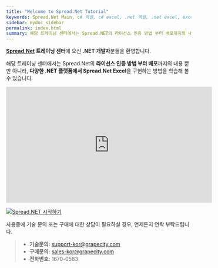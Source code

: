 ```yaml
---
title: "Welcome to Spread.Net Tutorial"
keywords: Spread.Net Main, c# 엑셀, c# excel, .net 엑셀, .net excel, excel 컨트롤, excel 컴포넌트
sidebar: mydoc_sidebar
permalink: index.html
summary: 해당 트레이닝 센터에서는 Spread.NET의 라이선스 인증 방법 부터 배포까지의 내용 뿐만 아니라, .NET 플랫폼 별로 Spread Sheet를 구현하는 방법을 학습해 볼 수 있습니다.
---
```


**[Spread.Net](https://www.grapecity.co.kr/spreadstudio) 트레이닝 센터**에 오신 **.NET 개발자**분들을 환영합니다.

해당 트레이닝 센터에서는 Spread.Net의 **라이선스 인증 방법 부터 배포**까지의 내용 뿐만 아니라, **다양한 .NET 플랫폼에서 Spread.Net Excel**을 구현하는 방법을 학습해 볼 수 있습니다.

<iframe width="560" height="315" src="https://www.youtube.com/embed/0DdWslHq9_U" frameborder="0" allow="accelerometer; autoplay; encrypted-media; gyroscope; picture-in-picture" allowfullscreen></iframe>

[![Spread.NET 시작하기](http://i.imgur.com/Ot5DWAW.png)](https://www.youtube.com/embed/0DdWslHq9_U "Spread.NET 시작하기")

사용중에 기술 문의 또는 구매에 대한 상담이 필요하실 경우, 언제든지 연락 부탁드립니다.

> - **기술문의:** [support-kor@grapecity.com](support-kor@grapecity.com)
> - **구매문의:** [sales-kor@grapecity.com](sales-kor@grapecity.com)
> - **전화번호:** 1670-0583
